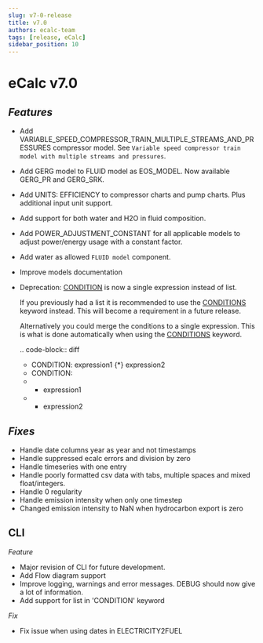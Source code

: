 ```yaml
---
slug: v7-0-release
title: v7.0
authors: ecalc-team
tags: [release, eCalc]
sidebar_position: 10
---
```


# eCalc v7.0


## *Features*

* Add VARIABLE_SPEED_COMPRESSOR_TRAIN_MULTIPLE_STREAMS_AND_PRESSURES compressor model. See `Variable speed compressor train model with multiple streams and pressures`.
* Add GERG model to FLUID model as EOS_MODEL. Now available GERG_PR and GERG_SRK.
* Add UNITS: EFFICIENCY to compressor charts and pump charts. Plus additional input unit support.
* Add support for both water and H2O in fluid composition.
* Add POWER_ADJUSTMENT_CONSTANT for all applicable models to adjust power/energy usage with a constant factor.
* Add water as allowed `FLUID model` component.
* Improve models documentation
* Deprecation: [CONDITION](../about/references/keywords/CONDITION) is now a single expression instead of list.

  If you previously had a list it is recommended to use the [CONDITIONS](../about/references/keywords/CONDITIONS) keyword instead. This will become a requirement in a future release.

  Alternatively you could merge the conditions to a single expression. This is what is done automatically when using the [CONDITIONS](../about/references/keywords/CONDITIONS) keyword.

  .. code-block:: diff

    + CONDITION: expression1 {*} expression2
    - CONDITION:
    -   - expression1
    -   - expression2

## *Fixes*

* Handle date columns year as year and not timestamps
* Handle suppressed ecalc errors and division by zero
* Handle timeseries with one entry
* Handle poorly formatted csv data with tabs, multiple spaces and mixed float/integers.
* Handle 0 regularity
* Handle emission intensity when only one timestep
* Changed emission intensity to NaN when hydrocarbon export is zero

## CLI


*Feature*

* Major revision of CLI for future development.
* Add Flow diagram support
* Improve logging, warnings and error messages. DEBUG should now give a lot of information.
* Add support for list in 'CONDITION' keyword

*Fix*

* Fix issue when using dates in ELECTRICITY2FUEL